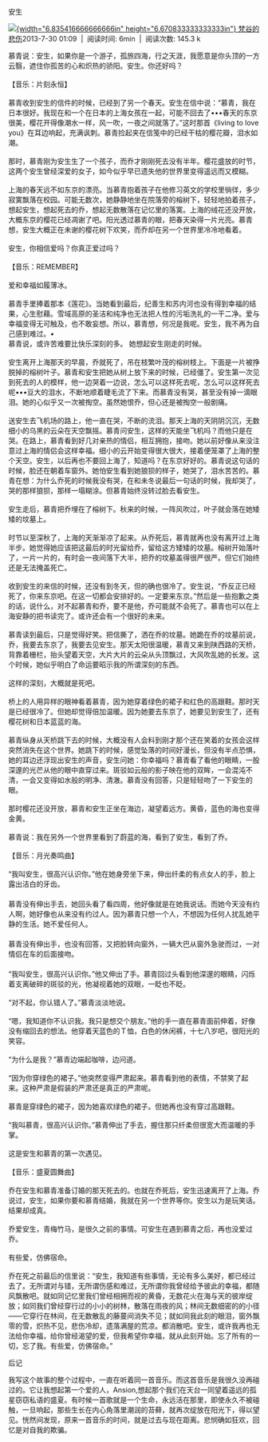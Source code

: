 安生

[![](media/image1.png){width="6.835416666666666in"
height="6.670833333333333in"} 梵谷的悲伤](https://pianke.me/pages/user/user.html?uid=211525)2013-7-30
01:09  |  阅读时间: 6min  |  阅读次数: 145.3 k

慕青说：安生，如果你是一个游子，孤旅四海，行之天涯，我愿意是你头顶的一方云翳，遮住你孤苦的心和炽热的骄阳。安生。你还好吗？\
\
【音乐：片刻永恒】 \
\
慕青收到安生的信件的时候，已经到了另一个春天。安生在信中说：“慕青，我在日本很好。我现在和一个在日本的上海女孩在一起，可能不回去了•••春天的东京很美，樱花开得像潮水一样，风一吹，一夜之间就落了。”这时那首《living
to love
you》在耳边响起，充满讽刺。慕青捡起夹在信笺中的已经干枯的樱花瓣，泪水如潮。\
\
那时，慕青刚为安生生了一个孩子，而乔才刚刚死去没有半年。樱花盛放的时节，这两个安生曾经深爱的女子，如今似乎早已遗失他的世界里变得遥远而又模糊。\
\
上海的春天远不如东京的漂亮。当慕青抱着孩子在他修习英文的学校里徜徉，多少寂寞飘落在校园。可能无数次，她静静地坐在院落旁的榕树下，轻轻地拍着孩子，想起安生，想起死去的乔，想起无数散落在记忆里的落寞。上海的绒花还没开放，大概东京的樱花已经凋谢了吧。阳光透过慕青的眼，把春天染得一片光亮。慕青想，安生大概正在未谢的樱花树下欢笑，而乔却在另一个世界里冷冷地看着。\
\
安生，你相信爱吗？你真正爱过吗？\
\
【音乐：REMEMBER】\
\
爱和幸福如履薄冰。\
\
慕青手里捧着那本《莲花》。当她看到最后，纪善生和苏内河也没有得到幸福的结果，心生慰藉。雪域高原的圣洁和纯净也无法把人性的污垢洗礼的一干二净。爱与幸福变得无可触及，也不敢妄想。所以，慕青想，何况是我呢。安生，我不再为自己感到难过。•\
慕青说，或许苦难要比快乐深刻的多。 她想起安生刚走的时候。\
\
安生离开上海那天的早晨，乔就死了，吊在枝繁叶茂的榕树枝上。下面是一片被挣脱掉的榕树叶子。慕青和安生把她从树上放下来的时候，已经僵了。安生第一次见到死去的人的模样，他一边哭着一边说，怎么可以这样死去呢，怎么可以这样死去呢•••豆大的泪水，不断地顺着睫毛流了下来。而慕青没有哭，甚至没有掉一滴眼泪。她的心似乎又一次被掏空。虽然她恨乔，但心还是被掏空一般剧痛。\
\
送安生去飞机场的路上，他一直在哭，不断的流泪。那天上海的天阴阴沉沉，无数细小的乌黑的云朵在天空飘摇。慕青问安生，这样的天能坐飞机吗？而他只是在哭。在路上，慕青看到好几对亲热的情侣，相互拥抱，接吻。她以前好像从来没注意过上海的情侣会这样幸福。细小的云开始变得很大很大，接着便笼罩了上海的整个天空。安生，以后再也不要回上海了，知道吗？在东京好好的。慕青说这句话的时候，脸还在朝着车窗外。她怕安生看到她狼狈的样子，她哭了，泪水苦苦的。慕青在想：为什么乔死的时候我没有哭，在和未冬说最后一句话的时候，我却哭了，哭的那样狼狈，那样一塌糊涂。但慕青始终没转过脸去看安生。\
\
安生走后，慕青把乔埋在了榕树下。秋来的时候，一阵风吹过，叶子就会落在她矮矮的坟墓上。\
\
时节以至深秋了，上海的天渐渐凉了起来。从乔死后，慕青就再也没有离开过上海半步。她觉得她应该把这最后的时光留给乔，留给这方矮矮的坟墓。榕树开始落叶了，一片一片的，有时会一夜间落下大半，把乔的坟墓盖得很严很严。但它们始终还是无法掩盖死亡。\
\
收到安生的来信的时候，还没有到冬天，但的确也很冷了。安生说，“乔反正已经死了，你来东京吧。在这一切都会安排好的。一定要来东京。”然后是一些抱歉之类的话，说什么，对不起慕青和乔，要不是他，乔可能就不会死了。慕青也可以在上海安静的把书读完了。或许还会有一个很好的未来。\
\
慕青读到最后，只是觉得好笑。把信撕了，洒在乔的坟墓。她跪在乔的坟墓前说，乔，我要去东京了，我要去见安生。那天太阳很温暖，慕青又来到陕西路的天桥，背靠着栅栏，抬头望着天空，大片大片的云朵从头顶飘过，大风吹乱她的长发。这个时候，她似乎明白了命运要昭示我的所谓深刻的东西。\
\
这样的深刻，大概就是死吧。\
\
桥上的人用异样的眼神看着慕青，因为她穿着绿色的裙子和红色的高跟鞋。那时天是已经很冷了。但她却觉得倍加温暖。因为她要去东京了，她要见到安生了，还有樱花树和日本蓝蓝的海。\
\
慕青纵身从天桥跳下去的时候，大概没有人会料到刚才那个还在笑着的女孩会这样突然消失在这个世界。她跳下的时候，感觉坠落的时间好漫长，但没有半点恐惧，她的耳边还浮现出安生的声音，安生问她：你幸福吗？慕青看了看他的眼睛，一股深邃的光芒从他的眼中直穿过来。斑驳如云般的影子映在他的双眸，一会混沌不清，一会又变得如水般的明净、清澈。慕青没有回答，只是轻轻吻了一下安生的眼。\
\
那时樱花还没开放，慕青和安生正坐在海边，凝望着远方。黄昏，蓝色的海也变得金黄。\
\
慕青说：我在另外一个世界里看到了蔚蓝的海，看到了安生，看到了乔。\
\
【音乐：月光奏鸣曲】\
\
“我叫安生，很高兴认识你。”他在她身旁坐下来，伸出纤柔的有点女人的手，脸上露出洁白的牙齿。\
　　　　　\
慕青没有伸出手去，她回头看了看四周，他好像就是在她我说话。而她今天没有约人啊，她好像也从来没有约过人。因为慕青只想一个人，不想因为任何人扰乱她平静的生活。她不爱任何人。\
　　　　　\
慕青没有伸出手，也没有回答，又把脸转向窗外，一辆大巴从窗外急驶而过，一对情侣在车的后面接吻。\
　　　　\
“我叫安生，很高兴认识你。”他又伸出了手。慕青回过头看到他深邃的眼睛，闪烁着支离破碎的斑驳的光，他凝视着她的双眼，一眨也不眨。\
\
“对不起，你认错人了。”慕青淡淡地说。\
\
“嗯，我知道你不认识我。我只是想交个朋友。”他的手一直在慕青面前伸着，好像没有缩回去的想法。他穿着天蓝色的Ｔ恤，白色的休闲裤，十七八岁吧，很阳光的笑容。\
\
“为什么是我？”慕青边端起咖啡，边问道。\
\
“因为你穿绿色的裙子。”他突然变得严肃起来。慕青看到他的表情，不禁笑了起来。这种严肃是假装的严肃还是真正的严肃呢。\
\
慕青是穿绿色的裙子，因为她喜欢绿色的裙子。但她再也没有穿过高跟鞋。\
\
“我叫慕青，很高兴认识你。”慕青伸出了手去，握住那只纤柔但很宽大而温暖的手掌。\
\
这是安生和慕青的第一次遇见。\
\
【音乐：盛夏圆舞曲】\
\
乔在安生和慕青准备订婚的那天死去的。也就在乔死后，安生迅速离开了上海。乔说过，安生，如果你要和慕青结婚，我就在另一个世界等你。安生以为是玩笑话。结果却成真。\
\
乔爱安生，青梅竹马，是很久之前的事情。可安生在遇到慕青之后，再也没爱过乔。\
\
有些爱，仿佛宿命。\
\
乔在死之前最后的信里说：“安生，我知道有些事情，无论有多么美好，都已经过去了。无所谓对与错，无所谓伤感和难过，无所谓你我曾经给予彼此的幸福，都随风飘散吧。就如同记忆里我们曾经相拥而视的黄昏，无数花火在海与天的彼岸绽放；如同我们曾经穿行过的小小的树林，散落在雨夜的风；林间无数细密的的小径——它穿行在林间，在无数散乱的藤蔓间消失不见；就如同我此刻的眼泪，窗外飘零的雪，炽热不见，悲伤冷却，遗落满屋的荒凉。都消散吧。安生，或许我再也无法给你幸福，给你曾经渴望的爱，但我希望你幸福，就从此刻开始。忘了所有的一切，忘了我。有些爱，仿佛宿命。”

后记

我写这个故事的整个过程中，一直在听着同一首音乐。而这首音乐是我很久没再碰过的。它让我想起第一个爱的人，Ansion,想起那个我们在天台一同望着遥远的孤星窃窃私语的盛夏。有时候一首歌就是一个生命，永远活在那里，即使永久不被碰触，一旦响起，那些生长在内心角落里潮润的苔藓，就再次绽放在阳光下，得以望见。恍然间发现，原来一首音乐的时间，就是过去与现在距离。悲悯确如狂欢，回忆是对自我的欺骗。

